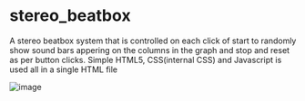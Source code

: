 # stereo_beatbox
A stereo beatbox system that is controlled on each click of start to randomly show sound bars appering on the columns in the graph and stop and reset as per button clicks. Simple HTML5, CSS(internal CSS) and Javascript is used all in a single HTML file

![image](https://github.com/user-attachments/assets/738bce5e-0848-42f7-af32-ac08001a8054)



